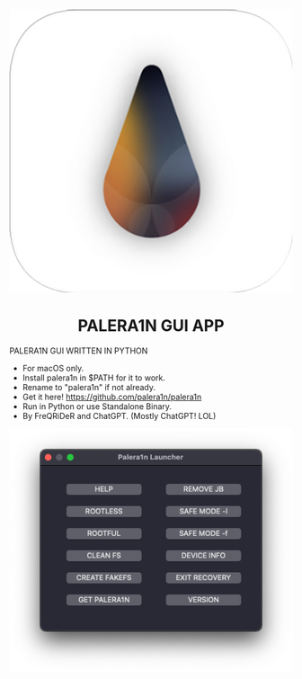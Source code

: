 <div align="center">
             <img src="/images/palera1n.png" width="1280" />
             <h1>PALERA1N GUI APP</h1>
</div>

PALERA1N GUI WRITTEN IN PYTHON

* For macOS only.
* Install palera1n in $PATH for it to work.
* Rename to "palera1n" if not already.
* Get it here! https://github.com/palera1n/palera1n
* Run in Python or use Standalone Binary.
* By FreQRiDeR and ChatGPT. (Mostly ChatGPT! LOL)


<div align="center">
             <img src="/images/window.png" width="700" />
             
</div>
